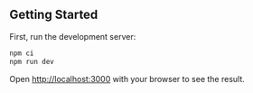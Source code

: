 ## Getting Started

First, run the development server:

```bash
npm ci
npm run dev
```

Open [http://localhost:3000](http://localhost:3000) with your browser to see the result.
